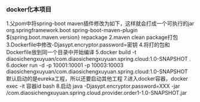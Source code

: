 ### docker化本项目
1.父pom中将spring-boot maven插件修改为如下，这样就会打成一个可执行的jar
<plugin>
    <groupId>org.springframework.boot</groupId>
    <artifactId>spring-boot-maven-plugin</artifactId>
    <version>${spring.boot.maven.version}</version>
    <executions>
        <execution>
            <goals>
                <goal>repackage</goal>
            </goals>
        </execution>
    </executions>
</plugin>
2.maven clean package打包
3.Dockerfile中修改-Djasypt.encryptor.password=密钥
4.将打的包和Dockerfile放到同一个目录中开始编译
5.docker build -t diaosichengxuyuan/com.diaosichengxuyuan.spring.cloud:1.0-SNAPSHOT .
6.docker run -d -p 10001:10001 -p 10003:10003 diaosichengxuyuan/com.diaosichengxuyuan.spring.cloud:1.0-SNAPSHOT
默认启动的是eureka工程，所以还要启动其他工程
7.进入docker容器，docker exec -it 容器id bash
8.启动
java -Djasypt.encryptor.password=XXX -jar /com.diaosichengxuyuan.spring.cloud.provider.order1-1.0-SNAPSHOT.jar